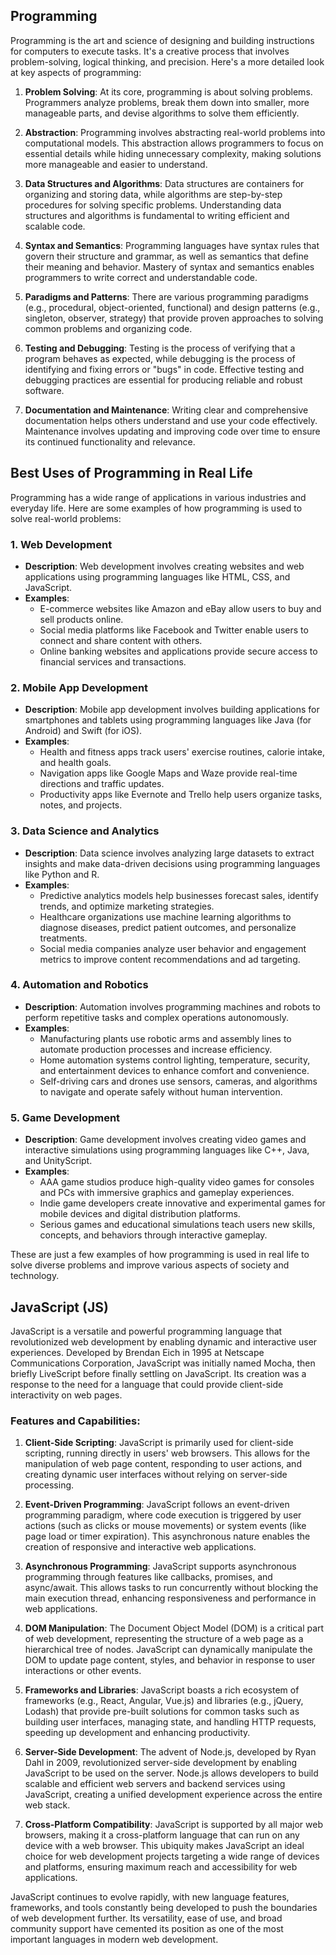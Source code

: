 ## Programming

Programming is the art and science of designing and building instructions for computers to execute tasks. It's a creative process that involves problem-solving, logical thinking, and precision. Here's a more detailed look at key aspects of programming:

1. **Problem Solving**: At its core, programming is about solving problems. Programmers analyze problems, break them down into smaller, more manageable parts, and devise algorithms to solve them efficiently.

2. **Abstraction**: Programming involves abstracting real-world problems into computational models. This abstraction allows programmers to focus on essential details while hiding unnecessary complexity, making solutions more manageable and easier to understand.

3. **Data Structures and Algorithms**: Data structures are containers for organizing and storing data, while algorithms are step-by-step procedures for solving specific problems. Understanding data structures and algorithms is fundamental to writing efficient and scalable code.

4. **Syntax and Semantics**: Programming languages have syntax rules that govern their structure and grammar, as well as semantics that define their meaning and behavior. Mastery of syntax and semantics enables programmers to write correct and understandable code.

5. **Paradigms and Patterns**: There are various programming paradigms (e.g., procedural, object-oriented, functional) and design patterns (e.g., singleton, observer, strategy) that provide proven approaches to solving common problems and organizing code.

6. **Testing and Debugging**: Testing is the process of verifying that a program behaves as expected, while debugging is the process of identifying and fixing errors or "bugs" in code. Effective testing and debugging practices are essential for producing reliable and robust software.

7. **Documentation and Maintenance**: Writing clear and comprehensive documentation helps others understand and use your code effectively. Maintenance involves updating and improving code over time to ensure its continued functionality and relevance.

## Best Uses of Programming in Real Life

Programming has a wide range of applications in various industries and everyday life. Here are some examples of how programming is used to solve real-world problems:

### 1. Web Development

* **Description**: Web development involves creating websites and web applications using programming languages like HTML, CSS, and JavaScript.
* **Examples**:
  - E-commerce websites like Amazon and eBay allow users to buy and sell products online.
  - Social media platforms like Facebook and Twitter enable users to connect and share content with others.
  - Online banking websites and applications provide secure access to financial services and transactions.

### 2. Mobile App Development

* **Description**: Mobile app development involves building applications for smartphones and tablets using programming languages like Java (for Android) and Swift (for iOS).
* **Examples**:
  - Health and fitness apps track users' exercise routines, calorie intake, and health goals.
  - Navigation apps like Google Maps and Waze provide real-time directions and traffic updates.
  - Productivity apps like Evernote and Trello help users organize tasks, notes, and projects.

### 3. Data Science and Analytics

* **Description**: Data science involves analyzing large datasets to extract insights and make data-driven decisions using programming languages like Python and R.
* **Examples**:
  - Predictive analytics models help businesses forecast sales, identify trends, and optimize marketing strategies.
  - Healthcare organizations use machine learning algorithms to diagnose diseases, predict patient outcomes, and personalize treatments.
  - Social media companies analyze user behavior and engagement metrics to improve content recommendations and ad targeting.

### 4. Automation and Robotics

* **Description**: Automation involves programming machines and robots to perform repetitive tasks and complex operations autonomously.
* **Examples**:
  - Manufacturing plants use robotic arms and assembly lines to automate production processes and increase efficiency.
  - Home automation systems control lighting, temperature, security, and entertainment devices to enhance comfort and convenience.
  - Self-driving cars and drones use sensors, cameras, and algorithms to navigate and operate safely without human intervention.

### 5. Game Development

* **Description**: Game development involves creating video games and interactive simulations using programming languages like C++, Java, and UnityScript.
* **Examples**:
  - AAA game studios produce high-quality video games for consoles and PCs with immersive graphics and gameplay experiences.
  - Indie game developers create innovative and experimental games for mobile devices and digital distribution platforms.
  - Serious games and educational simulations teach users new skills, concepts, and behaviors through interactive gameplay.

These are just a few examples of how programming is used in real life to solve diverse problems and improve various aspects of society and technology.

## JavaScript (JS)

JavaScript is a versatile and powerful programming language that revolutionized web development by enabling dynamic and interactive user experiences. Developed by Brendan Eich in 1995 at Netscape Communications Corporation, JavaScript was initially named Mocha, then briefly LiveScript before finally settling on JavaScript. Its creation was a response to the need for a language that could provide client-side interactivity on web pages.

### Features and Capabilities:

1. **Client-Side Scripting**:
   JavaScript is primarily used for client-side scripting, running directly in users' web browsers. This allows for the manipulation of web page content, responding to user actions, and creating dynamic user interfaces without relying on server-side processing.

2. **Event-Driven Programming**:
   JavaScript follows an event-driven programming paradigm, where code execution is triggered by user actions (such as clicks or mouse movements) or system events (like page load or timer expiration). This asynchronous nature enables the creation of responsive and interactive web applications.

3. **Asynchronous Programming**:
   JavaScript supports asynchronous programming through features like callbacks, promises, and async/await. This allows tasks to run concurrently without blocking the main execution thread, enhancing responsiveness and performance in web applications.

4. **DOM Manipulation**:
   The Document Object Model (DOM) is a critical part of web development, representing the structure of a web page as a hierarchical tree of nodes. JavaScript can dynamically manipulate the DOM to update page content, styles, and behavior in response to user interactions or other events.

5. **Frameworks and Libraries**:
   JavaScript boasts a rich ecosystem of frameworks (e.g., React, Angular, Vue.js) and libraries (e.g., jQuery, Lodash) that provide pre-built solutions for common tasks such as building user interfaces, managing state, and handling HTTP requests, speeding up development and enhancing productivity.

6. **Server-Side Development**:
   The advent of Node.js, developed by Ryan Dahl in 2009, revolutionized server-side development by enabling JavaScript to be used on the server. Node.js allows developers to build scalable and efficient web servers and backend services using JavaScript, creating a unified development experience across the entire web stack.

7. **Cross-Platform Compatibility**:
   JavaScript is supported by all major web browsers, making it a cross-platform language that can run on any device with a web browser. This ubiquity makes JavaScript an ideal choice for web development projects targeting a wide range of devices and platforms, ensuring maximum reach and accessibility for web applications.

JavaScript continues to evolve rapidly, with new language features, frameworks, and tools constantly being developed to push the boundaries of web development further. Its versatility, ease of use, and broad community support have cemented its position as one of the most important languages in modern web development.
